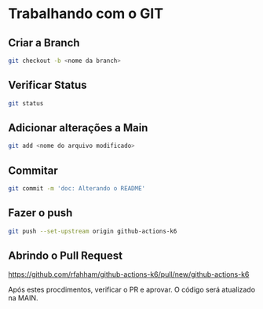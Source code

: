 # Trabalhando com o GIT

## Criar a Branch

```bash
git checkout -b <nome da branch>
```

## Verificar Status 

```bash
git status
```

## Adicionar alterações a Main

```bash
git add <nome do arquivo modificado>
```

## Commitar 

```bash
git commit -m 'doc: Alterando o README'
```

## Fazer o push 

```bash
git push --set-upstream origin github-actions-k6
```

## Abrindo o Pull Request

https://github.com/rfahham/github-actions-k6/pull/new/github-actions-k6

Após estes procdimentos, verificar o PR e aprovar. O código será atualizado na MAIN.

